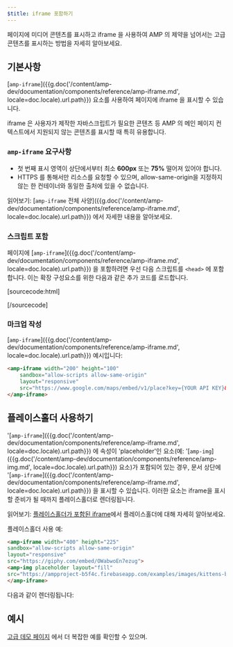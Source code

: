 ```yaml
---
$title: iframe 포함하기
---
```


페이지에 미디어 콘텐츠를 표시하고 iframe 을 사용하여 AMP 의 제약을 넘어서는 고급 콘텐츠를 표시하는 방법을 자세히 알아보세요.

## 기본사항

[`amp-iframe`]({{g.doc('/content/amp-dev/documentation/components/reference/amp-iframe.md', locale=doc.locale).url.path}}) 요소를 사용하여 페이지에 iframe 을 표시할 수 있습니다.

iframe 은 사용자가 제작한 자바스크립트가 필요한 콘텐츠 등 AMP 의 메인 페이지 컨텍스트에서 지원되지 않는 콘텐츠를 표시할 때 특히 유용합니다.

### `amp-iframe` 요구사항

* 첫 번째 표시 영역이 상단에서부터 최소 **600px** 또는 **75%** 떨어져 있어야 합니다.
* HTTPS 를 통해서만 리소스를 요청할 수 있으며, allow-same-origin을 지정하지 않는 한 컨테이너와 동일한 출처에 있을 수 없습니다.

읽어보기: [`amp-iframe` 전체 사양]({{g.doc('/content/amp-dev/documentation/components/reference/amp-iframe.md', locale=doc.locale).url.path}}) 에서 자세한 내용을 알아보세요.

### 스크립트 포함

페이지에 [`amp-iframe`]({{g.doc('/content/amp-dev/documentation/components/reference/amp-iframe.md', locale=doc.locale).url.path}}) 을 포함하려면 우선 다음 스크립트를 `<head>` 에 포함합니다. 이는 확장 구성요소를 위한 다음과 같은 추가 코드를 로드합니다.

[sourcecode:html]
<script async custom-element="amp-iframe"
    src="https://cdn.ampproject.org/v0/amp-iframe-0.1.js"></script>
[/sourcecode]

### 마크업 작성

[`amp-iframe`]({{g.doc('/content/amp-dev/documentation/components/reference/amp-iframe.md', locale=doc.locale).url.path}}) 예시입니다:

```html
<amp-iframe width="200" height="100"
    sandbox="allow-scripts allow-same-origin"
    layout="responsive"
    src="https://www.google.com/maps/embed/v1/place?key={YOUR API KEY}&q=europe">
</amp-iframe>
```

## 플레이스홀더 사용하기

'[`amp-iframe`]({{g.doc('/content/amp-dev/documentation/components/reference/amp-iframe.md', locale=doc.locale).url.path}}) 에 속성이 'placeholder'인 요소(예: '[`amp-img`]({{g.doc('/content/amp-dev/documentation/components/reference/amp-img.md', locale=doc.locale).url.path}})  요소)가 포함되어 있는 경우, 문서 상단에 '[`amp-iframe`]({{g.doc('/content/amp-dev/documentation/components/reference/amp-iframe.md', locale=doc.locale).url.path}}) 을 표시할 수 있습니다. 이러한 요소는 iframe을 표시할 준비가 될 때까지 플레이스홀더로 렌더링됩니다.

읽어보기: [플레이스홀더가 포함된 iframe](/ko/docs/reference/components/amp-iframe.html#iframe-with-placeholder)에서 플레이스홀더에 대해 자세히 알아보세요.

플레이스홀더 사용 예:

```html
<amp-iframe width="400" height="225"
sandbox="allow-scripts allow-same-origin"
layout="responsive"
src="https://giphy.com/embed/OWabwoEn7ezug">
<amp-img placeholder layout="fill"
src="https://ampproject-b5f4c.firebaseapp.com/examples/images/kittens-biting.jpg"></amp-img>
</amp-iframe>
```
다음과 같이 렌더링됩니다:

<amp-iframe width="400" height="225"
sandbox="allow-scripts allow-same-origin"
layout="responsive"
src="https://giphy.com/embed/OWabwoEn7ezug">
<amp-img placeholder layout="fill"
src="https://ampproject-b5f4c.firebaseapp.com/examples/images/kittens-biting.jpg"></amp-img>
</amp-iframe>

## 예시

[고급 데모 페이지](https://ampbyexample.com/components/amp-iframe/) 에서 더 복잡한 예를 확인할 수 있으며.

